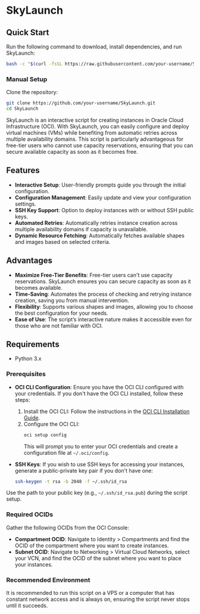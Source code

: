 # SkyLaunch

## Quick Start

Run the following command to download, install dependencies, and run SkyLaunch:
```bash
bash -c "$(curl -fsSL https://raw.githubusercontent.com/your-username/SkyLaunch/main/setup_and_run.sh)"
```
### Manual Setup

Clone the repository:

```bash
git clone https://github.com/your-username/SkyLaunch.git
cd SkyLaunch
```

SkyLaunch is an interactive script for creating instances in Oracle Cloud Infrastructure (OCI). With SkyLaunch, you can easily configure and deploy virtual machines (VMs) while benefiting from automatic retries across multiple availability domains. This script is particularly advantageous for free-tier users who cannot use capacity reservations, ensuring that you can secure available capacity as soon as it becomes free.

## Features

- **Interactive Setup**: User-friendly prompts guide you through the initial configuration.
- **Configuration Management**: Easily update and view your configuration settings.
- **SSH Key Support**: Option to deploy instances with or without SSH public keys.
- **Automated Retries**: Automatically retries instance creation across multiple availability domains if capacity is unavailable.
- **Dynamic Resource Fetching**: Automatically fetches available shapes and images based on selected criteria.

## Advantages

- **Maximize Free-Tier Benefits**: Free-tier users can't use capacity reservations. SkyLaunch ensures you can secure capacity as soon as it becomes available.
- **Time-Saving**: Automates the process of checking and retrying instance creation, saving you from manual intervention.
- **Flexibility**: Supports various shapes and images, allowing you to choose the best configuration for your needs.
- **Ease of Use**: The script’s interactive nature makes it accessible even for those who are not familiar with OCI.

## Requirements

- Python 3.x

### Prerequisites

- **OCI CLI Configuration**: Ensure you have the OCI CLI configured with your credentials. If you don't have the OCI CLI installed, follow these steps:
  1. Install the OCI CLI: Follow the instructions in the [OCI CLI Installation Guide](https://docs.oracle.com/en-us/iaas/Content/API/SDKDocs/cliinstall.htm).
  2. Configure the OCI CLI:
     ```bash
     oci setup config
     ```
     This will prompt you to enter your OCI credentials and create a configuration file at `~/.oci/config`.

- **SSH Keys**: If you wish to use SSH keys for accessing your instances, generate a public-private key pair if you don't have one:
  ```bash
  ssh-keygen -t rsa -b 2048 -f ~/.ssh/id_rsa
  ```

Use the path to your public key (e.g., `~/.ssh/id_rsa.pub`) during the script setup.

### Required OCIDs

Gather the following OCIDs from the OCI Console:

- **Compartment OCID**: Navigate to Identity > Compartments and find the OCID of the compartment where you want to create instances.
- **Subnet OCID**: Navigate to Networking > Virtual Cloud Networks, select your VCN, and find the OCID of the subnet where you want to place your instances.

### Recommended Environment

It is recommended to run this script on a VPS or a computer that has constant network access and is always on, ensuring the script never stops until it succeeds.
